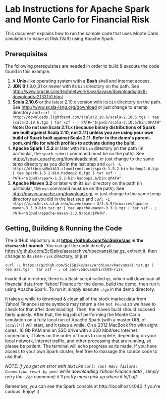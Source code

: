 # Lab Instructions for Apache Spark and Monte Carlo for Financial Risk

This document explains how to run the sample code that uses Monte Carlo simulation to Value at Risk (VaR) using Apache Spark.

## Prerequisites

The following prerequisites are needed in order to build & execute the code found in this example.

1. A **Unix**-like operating system with a **Bash** shell and Internet access.
2. **JDK 8** 1.8.0_31 or newer with its `bin` directory on the path.  See http://www.oracle.com/technetwork/java/javase/downloads/jdk8-downloads-2133151.html.
3. **Scala 2.10.6** or the latest 2.10.x version with its `bin` directory on the path.  See http://www.scala-lang.org/download or just change to a temp directory and
   ​
   `curl -L http://downloads.lightbend.com/scala/2.10.6/scala-2.10.6.tgz | tee scala-2.10.6.tgz | tar xzf - ; PATH="$(pwd)/scala-2.10.6/bin:$PATH"`
   ​
   **Note:  Do not use Scala 2.11.x (because binary distributions of Spark are built against Scala 2.10, not 2.11) unless you are using your own build of Spark built against Scala 2.11.  Refer to the demo's parent-pom.xml file for which profiles to activate during the build.**
   ​
4. **Apache Spark 1.5.2** or later with its `bin` directory on the path (in particular, the `spark-submit` command must be on the path).  See https://spark.apache.org/downloads.html, or just change to the same temp directory as you did in the last step and
   ​
   `curl -L http://d3kbcqa49mib13.cloudfront.net/spark-1.5.2-bin-hadoop2.6.tgz | tee spark-1.5.2-bin-hadoop2.6.tgz | tar xzf - ; PATH="$(pwd)/spark-1.5.2-bin-hadoop2.6/bin:$PATH"`
   ​
5. **Apache Maven 3.2** or later with its `bin` directory on the path (in particular, the `mvn` command must be on the path).  See http://maven.apache.org/download.cgi, or just change to the same temp directory as you did in the last step and
   ​
   `curl -L http://apache.cs.utah.edu/maven/maven-3/3.3.9/binaries/apache-maven-3.3.9-bin.tar.gz | tee apache-maven-3.3.9.tgz | tar xzf - ; PATH="$(pwd)/apache-maven-3.3.9/bin:$PATH"`.

## Getting, Building & Running the Code

The GitHub repository is at **https://github.com/SciSpike/aas in the `vbacvanski` branch**.  You can get the code directly at https://github.com/SciSpike/aas/archive/vbacvanski.tar.gz, extract it, then change to its `ch09-risk` directory, or just 

`curl -L https://github.com/SciSpike/aas/archive/vbacvanski.tar.gz | tee aas.tgz | tar xzf - ; cd aas-vbacvanski/ch09-risk`


Inside that directory, there is a Bash script called `go`, which will download all financial data from Yahoo! Finance for the demo, build the demo, then run it using Apache Spark.  To run it, simply execute `./go` in the demo directory.

It takes a while to download & clean all of the stock market data from Yahoo! Finance (some symbols may return a `404 Not Found` so we have to check for that after downloading).  Then, the maven build should succeed fairly quickly.  After that, the big job of performing the Monte Carlo simulation on a fully local run of Apache Spark (with a master URL of `local[*]`) will start, and it takes a while.  On a 2012 MacBook Pro with eight cores, 16 Gb RAM and an SSD drive with a 300 Mbit/sec Internet connection, it takes on the order of hours to complete, depending on your local network, Internet traffic, and other processing that are running, so please be patient.  The terminal will echo progress as its made.  If you have access to your own Spark cluster, feel free to massage the source code to use that.

*NOTE:  if you get an error with text like `curl: (56) Recv failure: Connection reset by peer` while downloading Yahoo! Finance data , simply retry the `./go` command; it'll pretty much pick up where it left off.*

Remember, you can see the Spark console at http://localhost:4040 if you're curious.  Enjoy!  :)